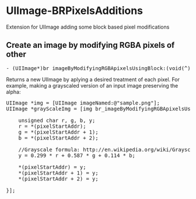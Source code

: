 UIImage-BRPixelsAdditions
=========================

Extension for UIImage adding some block based pixel modifications


## Create an image by modifying RGBA pixels of other

<pre>
- (UIImage*)br_imageByModifyingRGBApixelsUsingBlock:(void(^)(NSInteger idx, unsigned char *pixelStartAddr, BOOL *stop))block
</pre>

Returns a new UIImage by aplying a desired treatment of each pixel. For example, making a grayscaled version of an input image preserving the alpha:

<pre>
UIImage *img = [UIImage imageNamed:@"sample.png"];
UIImage *grayScaleImg = [img br_imageByModifyingRGBApixelsUsingBlock:^(NSInteger idx, unsigned char *pixelStartAddr, BOOL *stop) {
        
    unsigned char r, g, b, y;
    r = *(pixelStartAddr);
    g = *(pixelStartAddr + 1);
    b = *(pixelStartAddr + 2);
    
    //Grayscale formula: http://en.wikipedia.org/wiki/Grayscale
    y = 0.299 * r + 0.587 * g + 0.114 * b;
    
    *(pixelStartAddr) = y;
    *(pixelStartAddr + 1) = y;
    *(pixelStartAddr + 2) = y;
        
}];
</pre>

